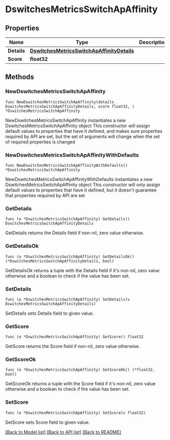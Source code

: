 # DswitchesMetricsSwitchApAffinity

## Properties

Name | Type | Description | Notes
------------ | ------------- | ------------- | -------------
**Details** | [**DswitchesMetricsSwitchApAffinityDetails**](DswitchesMetricsSwitchApAffinityDetails.md) |  | 
**Score** | **float32** |  | 

## Methods

### NewDswitchesMetricsSwitchApAffinity

`func NewDswitchesMetricsSwitchApAffinity(details DswitchesMetricsSwitchApAffinityDetails, score float32, ) *DswitchesMetricsSwitchApAffinity`

NewDswitchesMetricsSwitchApAffinity instantiates a new DswitchesMetricsSwitchApAffinity object
This constructor will assign default values to properties that have it defined,
and makes sure properties required by API are set, but the set of arguments
will change when the set of required properties is changed

### NewDswitchesMetricsSwitchApAffinityWithDefaults

`func NewDswitchesMetricsSwitchApAffinityWithDefaults() *DswitchesMetricsSwitchApAffinity`

NewDswitchesMetricsSwitchApAffinityWithDefaults instantiates a new DswitchesMetricsSwitchApAffinity object
This constructor will only assign default values to properties that have it defined,
but it doesn't guarantee that properties required by API are set

### GetDetails

`func (o *DswitchesMetricsSwitchApAffinity) GetDetails() DswitchesMetricsSwitchApAffinityDetails`

GetDetails returns the Details field if non-nil, zero value otherwise.

### GetDetailsOk

`func (o *DswitchesMetricsSwitchApAffinity) GetDetailsOk() (*DswitchesMetricsSwitchApAffinityDetails, bool)`

GetDetailsOk returns a tuple with the Details field if it's non-nil, zero value otherwise
and a boolean to check if the value has been set.

### SetDetails

`func (o *DswitchesMetricsSwitchApAffinity) SetDetails(v DswitchesMetricsSwitchApAffinityDetails)`

SetDetails sets Details field to given value.


### GetScore

`func (o *DswitchesMetricsSwitchApAffinity) GetScore() float32`

GetScore returns the Score field if non-nil, zero value otherwise.

### GetScoreOk

`func (o *DswitchesMetricsSwitchApAffinity) GetScoreOk() (*float32, bool)`

GetScoreOk returns a tuple with the Score field if it's non-nil, zero value otherwise
and a boolean to check if the value has been set.

### SetScore

`func (o *DswitchesMetricsSwitchApAffinity) SetScore(v float32)`

SetScore sets Score field to given value.



[[Back to Model list]](../README.md#documentation-for-models) [[Back to API list]](../README.md#documentation-for-api-endpoints) [[Back to README]](../README.md)


